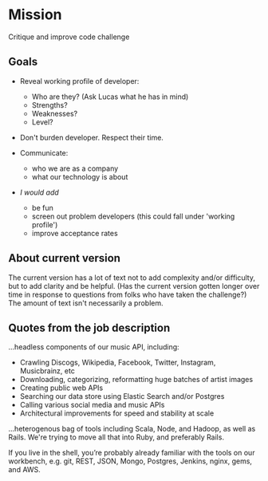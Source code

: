 # Mission

Critique and improve code challenge

## Goals

* Reveal working profile of developer:
  * Who are they? (Ask Lucas what he has in mind)
  * Strengths?
  * Weaknesses?
  * Level?

* Don't burden developer. Respect their time.

* Communicate:
  * who we are as a company
  * what our technology is about

* _I would add_
  * be fun
  * screen out problem developers (this could fall under 'working profile')
  * improve acceptance rates

## About current version

The current version has a lot of text not to add complexity and/or difficulty,
but to add clarity and be helpful. (Has the current version gotten longer over
time in response to questions from folks who have taken the challenge?) The
amount of text isn't necessarily a problem.

## Quotes from the job description

...headless components of our music API, including:

* Crawling Discogs, Wikipedia, Facebook, Twitter, Instagram, Musicbrainz, etc
* Downloading, categorizing, reformatting huge batches of artist images
* Creating public web APIs
* Searching our data store using Elastic Search and/or Postgres
* Calling various social media and music APIs
* Architectural improvements for speed and stability at scale

...heterogenous bag of tools including Scala, Node, and Hadoop, as well as
Rails. We're trying to move all that into Ruby, and preferably Rails.

If you live in the shell, you’re probably already familiar with the tools on
our workbench, e.g. git, REST, JSON, Mongo, Postgres, Jenkins, nginx, gems, and
AWS.
